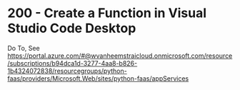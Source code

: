 # 200 - Create a Function in Visual Studio Code Desktop

Do To, See https://portal.azure.com/#@wvanheemstraicloud.onmicrosoft.com/resource/subscriptions/b94dca1d-3277-4aa8-b826-1b4324072838/resourcegroups/python-faas/providers/Microsoft.Web/sites/python-faas/appServices
